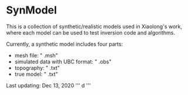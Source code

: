 # SynModel
This is a collection of synthetic/realistic models used in Xiaolong's work, where each model can be used to test inversion code and algorithms. 

Currently, a synthetic model includes four parts:
 - mesh file: " .msh"
 - simulated data with UBC format: " .obs"
 - topography: " .txt"
 - true model: " .txt"

Last updating: Dec 13, 2020
'''
d
'''
